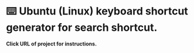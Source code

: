 # ⌨️ Ubuntu (Linux) keyboard shortcut generator for search shortcut.

**Click URL of project for instructions.**
